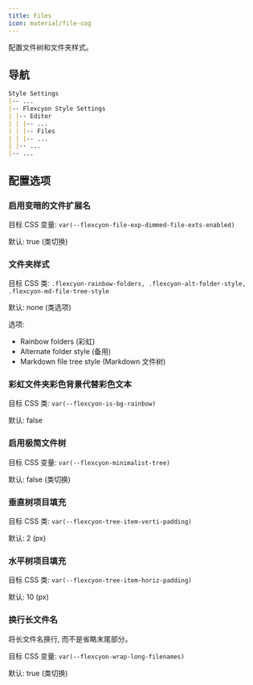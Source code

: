 ```yaml
---
title: Files
icon: material/file-cog
---
```


配置文件树和文件夹样式。

## 导航

```md
Style Settings
|-- ...
|-- Flexcyon Style Settings
| |-- Editor
| | |-- ...
| | |-- Files
| | |-- ...
| |-- ...
|-- ...
```

## 配置选项

### 启用变暗的文件扩展名

目标 CSS 变量: `var(--flexcyon-file-exp-dimmed-file-exts-enabled)`

默认: true (类切换)

### 文件夹样式

目标 CSS 类: `.flexcyon-rainbow-folders, .flexcyon-alt-folder-style, .flexcyon-md-file-tree-style`

默认: none (类选项)

选项:

- Rainbow folders (彩虹)
- Alternate folder style (备用)
- Markdown file tree style (Markdown 文件树)

### 彩虹文件夹彩色背景代替彩色文本

目标 CSS 类: `var(--flexcyon-is-bg-rainbow)`

默认: false

### 启用极简文件树

目标 CSS 变量: `var(--flexcyon-minimalist-tree)`

默认: false (类切换)

### 垂直树项目填充

目标 CSS 类: `var(--flexcyon-tree-item-verti-padding)`

默认: 2 (px)

### 水平树项目填充

目标 CSS 类: `var(--flexcyon-tree-item-horiz-padding)`

默认: 10 (px)

### 换行长文件名

将长文件名换行, 而不是省略末尾部分。

目标 CSS 变量: `var(--flexcyon-wrap-long-filenames)`

默认: true (类切换)
